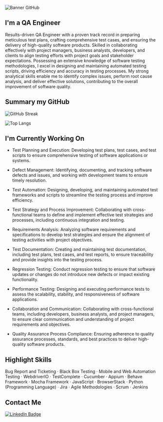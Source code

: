 ![Banner GitHub](https://user-images.githubusercontent.com/52105079/199041815-5bd841f2-3bc8-41ee-bb17-e5fd4dd6e549.png)

<h2 align="left">
I'm a QA Engineer
</h2> 

<p align="left">
Results-driven QA Engineer with a proven track record in preparing meticulous test plans, crafting comprehensive test cases, and ensuring the delivery of high-quality software products. Skilled in collaborating effectively with project managers, business analysts, developers, and clients to align testing efforts with project goals and stakeholder expectations. Possessing an extensive knowledge of software testing methodologies, I excel in designing and maintaining automated testing scripts, driving efficiency and accuracy in testing processes. My strong analytical skills enable me to identify complex issues, perform root cause analysis, and deliver effective solutions, contributing to the overall improvement of software quality.
</p>

## Summary my GitHub

![GitHub Streak](http://github-readme-streak-stats.herokuapp.com?user=nayaCodeStudio&theme=dark&background=000000)

![Top Langs](https://github-readme-stats.vercel.app/api/top-langs/?username=nayaCodeStudio&layout=compact&theme=dark&bg_color=000000)

## I'm Currently Working On

- Test Planning and Execution: Developing test plans, test cases, and test scripts to ensure comprehensive testing of software applications or systems.

- Defect Management: Identifying, documenting, and tracking software defects and issues, and working with development teams to ensure timely resolution.

- Test Automation: Designing, developing, and maintaining automated test frameworks and scripts to streamline the testing process and improve efficiency.

- Test Strategy and Process Improvement: Collaborating with cross-functional teams to define and implement effective test strategies and processes, including continuous integration and testing.

- Requirements Analysis: Analyzing software requirements and specifications to develop test strategies and ensure the alignment of testing activities with project objectives.

- Test Documentation: Creating and maintaining test documentation, including test plans, test cases, and test reports, to ensure traceability and provide insights into the testing process.

- Regression Testing: Conduct regression testing to ensure that software updates or changes do not introduce new defects or impact existing functionality.

- Performance Testing: Designing and executing performance tests to assess the scalability, stability, and responsiveness of software applications.

- Collaboration and Communication: Collaborating with cross-functional teams, including developers, business analysts, and project managers, to ensure clear communication and understanding of project requirements and objectives.

- Quality Assurance Process Compliance: Ensuring adherence to quality assurance processes, standards, and best practices to deliver high-quality software products.


## Highlight Skills

Bug Report and Ticketing · Black Box Testing · Mobile and Web Automation Testing · WebdriverIO · TestComplete · Cucumber · Appium · Behave Framework · Mocha Framework · JavaScript · BrowserStack · Python (Programming Language) · Jira · Agile Methodologies · Scrum · Jenkins

## Contact Me

<div id="badges">
  <a href="https://www.linkedin.com/in/nayanurwiyoga">
    <img src="https://img.shields.io/badge/LinkedIn-blue?style=for-the-badge&logo=linkedin&logoColor=white" alt="LinkedIn Badge"/>
  </a>
</div>
